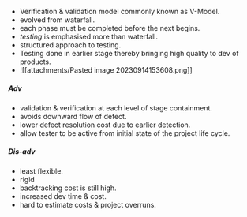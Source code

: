 
- Verification & validation model commonly known as V-Model. 
- evolved from waterfall. 
- each phase must be completed before the next begins. 
- *testing* is emphasised more than waterfall. 
- structured approach to testing. 
- Testing done in earlier stage thereby bringing high quality to dev of products. 
- ![[attachments/Pasted image 20230914153608.png]]

##### Adv
- validation & verification at each level of stage containment. 
- avoids downward flow of defect. 
- lower defect resolution cost due to earlier detection. 
- allow tester to be active from initial state of the project life cycle. 

##### Dis-adv
- least flexible. 
- rigid
- backtracking cost is still high. 
- increased dev time & cost. 
- hard to estimate costs & project overruns. 

